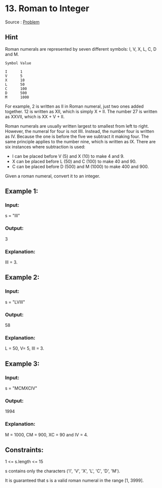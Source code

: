 # 13. Roman to Integer

Source : [Problem](https://leetcode.com/problems/roman-to-integer)

## Hint

Roman numerals are represented by seven different symbols: I, V, X, L, C, D and M.

```
Symbol Value

I      1
V      5
X      10
L      50
C      100
D      500
M      1000
```

For example, 2 is written as II in Roman numeral, just two ones added together. 12 is written as XII, which is simply X + II. The number 27 is written as XXVII, which is XX + V + II.

Roman numerals are usually written largest to smallest from left to right. However, the numeral for four is not IIII. Instead, the number four is written as IV. Because the one is before the five we subtract it making four. The same principle applies to the number nine, which is written as IX. There are six instances where subtraction is used:

- I can be placed before V (5) and X (10) to make 4 and 9.
- X can be placed before L (50) and C (100) to make 40 and 90.
- C can be placed before D (500) and M (1000) to make 400 and 900.

Given a roman numeral, convert it to an integer.

## Example 1:

### Input:

s = "III"

### Output:

3

### Explanation:

III = 3.

## Example 2:

### Input:

s = "LVIII"

### Output:

58

### Explanation:

L = 50, V= 5, III = 3.

## Example 3:

### Input:

s = "MCMXCIV"

### Output:

1994

### Explanation:

M = 1000, CM = 900, XC = 90 and IV = 4.

## Constraints:

1 <= s.length <= 15

s contains only the characters ('I', 'V', 'X', 'L', 'C', 'D', 'M').

It is guaranteed that s is a valid roman numeral in the range [1, 3999].
